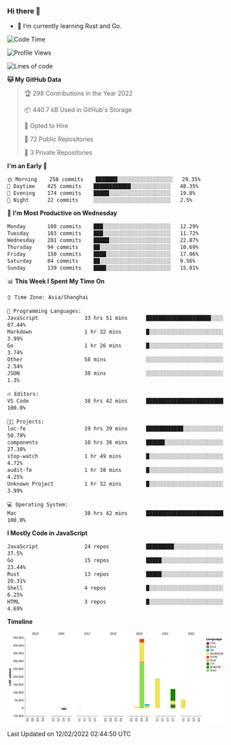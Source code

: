 ### Hi there 👋

- 🌱 I’m currently learning Rust and Go.

<!--START_SECTION:waka-->
![Code Time](http://img.shields.io/badge/Code%20Time-230%20hrs%203%20mins-blue)

![Profile Views](http://img.shields.io/badge/Profile%20Views-1-blue)

![Lines of code](https://img.shields.io/badge/From%20Hello%20World%20I%27ve%20Written-837%20Thousand%20lines%20of%20code-blue)

**🐱 My GitHub Data** 

> 🏆 298 Contributions in the Year 2022
 > 
> 📦 440.7 kB Used in GitHub's Storage 
 > 
> 💼 Opted to Hire
 > 
> 📜 72 Public Repositories 
 > 
> 🔑 3 Private Repositories  
 > 
**I'm an Early 🐤** 

```text
🌞 Morning    258 commits    ███████░░░░░░░░░░░░░░░░░░   29.35% 
🌆 Daytime    425 commits    ████████████░░░░░░░░░░░░░   48.35% 
🌃 Evening    174 commits    █████░░░░░░░░░░░░░░░░░░░░   19.8% 
🌙 Night      22 commits     ░░░░░░░░░░░░░░░░░░░░░░░░░   2.5%

```
📅 **I'm Most Productive on Wednesday** 

```text
Monday       108 commits    ███░░░░░░░░░░░░░░░░░░░░░░   12.29% 
Tuesday      103 commits    ███░░░░░░░░░░░░░░░░░░░░░░   11.72% 
Wednesday    201 commits    █████░░░░░░░░░░░░░░░░░░░░   22.87% 
Thursday     94 commits     ██░░░░░░░░░░░░░░░░░░░░░░░   10.69% 
Friday       150 commits    ████░░░░░░░░░░░░░░░░░░░░░   17.06% 
Saturday     84 commits     ██░░░░░░░░░░░░░░░░░░░░░░░   9.56% 
Sunday       139 commits    ████░░░░░░░░░░░░░░░░░░░░░   15.81%

```


📊 **This Week I Spent My Time On** 

```text
⌚︎ Time Zone: Asia/Shanghai

💬 Programming Languages: 
JavaScript               33 hrs 51 mins      █████████████████████░░░░   87.44% 
Markdown                 1 hr 32 mins        █░░░░░░░░░░░░░░░░░░░░░░░░   3.99% 
Go                       1 hr 26 mins        █░░░░░░░░░░░░░░░░░░░░░░░░   3.74% 
Other                    58 mins             ░░░░░░░░░░░░░░░░░░░░░░░░░   2.54% 
JSON                     30 mins             ░░░░░░░░░░░░░░░░░░░░░░░░░   1.3%

🔥 Editors: 
VS Code                  38 hrs 42 mins      █████████████████████████   100.0%

🐱‍💻 Projects: 
loc-fe                   19 hrs 39 mins      ████████████░░░░░░░░░░░░░   50.78% 
components               10 hrs 36 mins      ██████░░░░░░░░░░░░░░░░░░░   27.38% 
stop-watch               1 hr 49 mins        █░░░░░░░░░░░░░░░░░░░░░░░░   4.72% 
audit-fe                 1 hr 38 mins        █░░░░░░░░░░░░░░░░░░░░░░░░   4.25% 
Unknown Project          1 hr 32 mins        █░░░░░░░░░░░░░░░░░░░░░░░░   3.99%

💻 Operating System: 
Mac                      38 hrs 42 mins      █████████████████████████   100.0%

```

**I Mostly Code in JavaScript** 

```text
JavaScript               24 repos            █████████░░░░░░░░░░░░░░░░   37.5% 
Go                       15 repos            █████░░░░░░░░░░░░░░░░░░░░   23.44% 
Rust                     13 repos            █████░░░░░░░░░░░░░░░░░░░░   20.31% 
Shell                    4 repos             █░░░░░░░░░░░░░░░░░░░░░░░░   6.25% 
HTML                     3 repos             █░░░░░░░░░░░░░░░░░░░░░░░░   4.69%

```


**Timeline**

![Chart not found](https://raw.githubusercontent.com/elton/elton/main/charts/bar_graph.png) 


 Last Updated on 12/02/2022 02:44:50 UTC
<!--END_SECTION:waka-->

<!--
**elton/elton** is a ✨ _special_ ✨ repository because its `README.md` (this file) appears on your GitHub profile.

Here are some ideas to get you started:

- 🔭 I’m currently working on ...
- 🌱 I’m currently learning ...
- 👯 I’m looking to collaborate on ...
- 🤔 I’m looking for help with ...
- 💬 Ask me about ...
- 📫 How to reach me: ...
- 😄 Pronouns: ...
- ⚡ Fun fact: ...
-->
